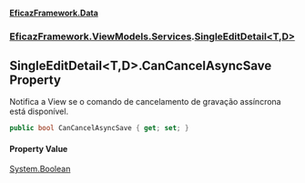 #### [EficazFramework.Data](EficazFrameworkData.md 'EficazFramework Data')
### [EficazFramework.ViewModels.Services](EficazFrameworkData.md#EficazFramework_ViewModels_Services 'EficazFramework.ViewModels.Services').[SingleEditDetail&lt;T,D&gt;](SingleEditDetail_T_D_.md 'EficazFramework.ViewModels.Services.SingleEditDetail&lt;T,D&gt;')
## SingleEditDetail&lt;T,D&gt;.CanCancelAsyncSave Property
Notifica a View se o comando de cancelamento de gravação assíncrona está disponível.  
```csharp
public bool CanCancelAsyncSave { get; set; }
```
#### Property Value
[System.Boolean](https://docs.microsoft.com/en-us/dotnet/api/System.Boolean 'System.Boolean')

